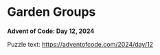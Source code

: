 # Garden Groups

**Advent of Code: Day 12, 2024**

Puzzle text: <https://adventofcode.com/2024/day/12>
